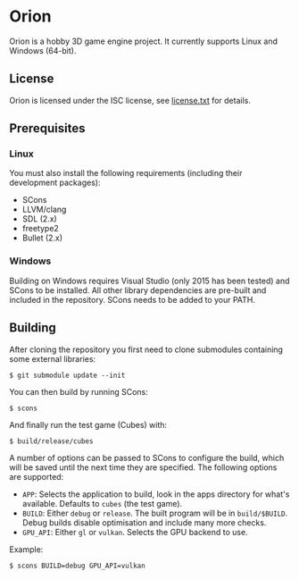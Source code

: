# Orion

Orion is a hobby 3D game engine project. It currently supports Linux and Windows (64-bit).

## License

Orion is licensed under the ISC license, see [license.txt](https://github.com/aejsmith/orion/blob/master/documentation/license.txt) for details.

## Prerequisites

### Linux

You must also install the following requirements (including their development packages):

* SCons
* LLVM/clang
* SDL (2.x)
* freetype2
* Bullet (2.x)

### Windows

Building on Windows requires Visual Studio (only 2015 has been tested) and SCons to be installed. All other library dependencies are pre-built and included in the repository. SCons needs to be added to your PATH.

## Building

After cloning the repository you first need to clone submodules containing some external libraries:

    $ git submodule update --init

You can then build by running SCons:

    $ scons

And finally run the test game (Cubes) with:

    $ build/release/cubes

A number of options can be passed to SCons to configure the build, which will be saved until the next time they are specified. The following options are supported:

* `APP`: Selects the application to build, look in the apps directory for what's available. Defaults to `cubes` (the test game).
* `BUILD`: Either `debug` or `release`. The built program will be in `build/$BUILD`. Debug builds disable optimisation and include many more checks.
* `GPU_API`: Either `gl` or `vulkan`. Selects the GPU backend to use.

Example:

    $ scons BUILD=debug GPU_API=vulkan
